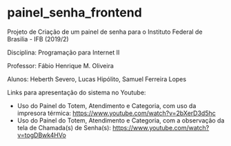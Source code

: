 # painel_senha_frontend
Projeto de Criação de um painel de senha para o Instituto Federal de Brasilia - IFB (2019/2)

Disciplina: Programação para Internet II

Professor: Fábio Henrique M. Oliveira

Alunos: Heberth Severo, Lucas Hipólito, Samuel Ferreira Lopes

Links para apresentação do sistema no Youtube: 
   - Uso do Painel do Totem, Atendimento e Categoria, com uso da impresora térmica: https://www.youtube.com/watch?v=2bXerD3d5hc
   - Uso do Painel do Totem, Atendimento e Categoria, com a observação da tela de Chamada(s) de Senha(s): https://www.youtube.com/watch?v=togDBwk4HVo 
